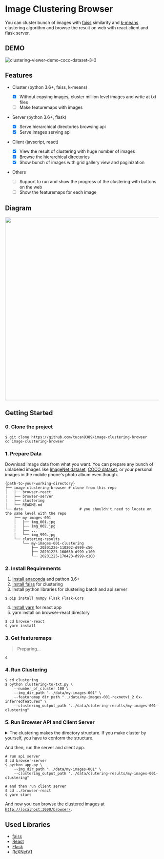 # Image Clustering Browser

You can cluster bunch of images with [faiss](https://github.com/facebookresearch/faiss) similarity and [k-means](https://en.wikipedia.org/wiki/K-means_clustering) clustering algorithm and browse the result on web with react client and flask server.

## DEMO

![clustering-viewer-demo-coco-dataset-3-3](https://user-images.githubusercontent.com/37643248/103138522-d0a10c00-4716-11eb-84d8-5bbe21e137f1.gif)

## Features

- Cluster (python 3.6+, faiss, k-means)

  - [x] Without copying images, cluster million level images and write at txt files
  - [ ] Make featuremaps with images

- Server (python 3.6+, flask)

  - [x] Serve hierarchical directories browsing api
  - [x] Serve images serving api

- Client (javscript, react)
  - [x] View the result of clustering with huge number of images
  - [x] Browse the hierarchical directories
  - [x] Show bunch of images with grid gallery view and paginization
- Others
  - [ ] Support to run and show the progress of the clustering with buttons on the web
  - [ ] Show the featuremaps for each image
  
## Diagram

<img src="https://user-images.githubusercontent.com/37643248/103156156-407fc700-47e9-11eb-88be-4ac6b08e298c.png" width=600px>

## Getting Started

### 0. Clone the project

```shell script
$ git clone https://github.com/tucan9389/image-clustering-browser
cd image-clustering-browser
```

### 1. Prepare Data

Download image data from what you want. You can prepare any bunch of unlabeled images like [ImageNet dataset](http://www.image-net.org/), [COCO dataset](https://cocodataset.org/#home), or your personal images in the mobile phone's photo album even though.

```
{path-to-your-working-directory}
├── image-clustering-browser # clone from this repo
|   ├── browser-react
|   ├── browser-server
|   ├── clustering
|   └── README.md
└── data                          # you shouldn't need to locate on the same level with the repo
    ├── my-images-001
    |   ├── img_001.jpg
    |   ├── img_002.jpg
    |   ├── ...
    |   └── img_999.jpg
    └── clutering-results
        └── my-images-001-clustering
            ├── 20201226-110202-d999-c50
            ├── 20201225-160650-d999-c100
            └── 20201225-170423-d999-c100
```

### 2. Install Requirements

1. [Install anaconda](https://docs.anaconda.com/anaconda/install/) and pathon 3.6+
2. [Install faiss](https://github.com/facebookresearch/faiss/blob/master/INSTALL.md) for clustering
3. Install python libraries for clustering batch and api server

```shell script
$ pip install numpy Flask Flask-Cors
```

4. [Install yarn](https://classic.yarnpkg.com/en/docs/install/) for react app
5. yarn install on browser-react directory

```shell script
$ cd browser-react
$ yarn install
```

### 3. Get featuremaps

> Preparing...

```shell script
$
```

### 4. Run Clustering

```shell script
$ cd clustering
$ python clustering-to-txt.py \
    --number_of_cluster 100 \
    --img_dir_path "../data/my-images-001" \
    --featuremap_dir_path "../data/my-images-001-rexnetv1_2.0x-inferredfeatures" \
    --clustering_output_path "../data/clutering-results/my-images-001-clustering"
```


### 5. Run Browser API and Client Server



<details>
<summary>The clustering makes the directory structure. If you make cluster by yourself, you have to conform the structure.</summary>
  
```
../data/clutering-results
└── my-images-001-clustering
    ├── img_names.txt
    ├── 20201225-160650-d999-c5
    |   ├── 000
    |   |   └── img_names.txt
    |   ├── 001
    |   |   └── img_names.txt
    |   ├── 002
    |   |   └── img_names.txt
    |   ├── 004
    |   |   └── img_names.txt
    |   └── etc
    |       └── img_names.txt
    └── 20201225-170423-d999-c3
        ├── 000
        |   └── img_names.txt
        ├── 001
        |   └── img_names.txt
        |   └── 20201226-034123-d103-c3
        |       ├── 000
        |       |   └── img_names.txt
        |       ├── 001
        |       |   └── img_names.txt
        |       └── 002
        |           └── img_names.txt
        └── 002
            └── img_names.txt
```
</details>

And then, run the server and client app.

```shell script
# run api server
$ cd browser-server
$ python app.py \
    --img_dir_path "../data/my-images-001" \
    --clustering_output_path "../data/clutering-results/my-images-001-clustering"

# and then run client server
$ cd ../browser-react
$ yarn start
```

And now you can browse the clustered images at [`http://localhost:3000/browser/`](`http://localhost:3000/browser/`).

## Used Libraries

- [faiss](https://github.com/facebookresearch/faiss)
- [React](https://reactjs.org/)
- [Flask](https://palletsprojects.com/p/flask/)
- [ReXNetV1](https://github.com/clovaai/rexnet)
